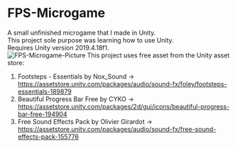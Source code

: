 # FPS-Microgame
 A small unfinished microgame that I made in Unity.  
 This project sole purpose was learning how to use Unity.  
 Requires Unity version 2019.4.18f1.  
 ![FPS-Microgame-Picture](https://user-images.githubusercontent.com/29181023/146682830-cae79bda-71ea-4e82-9552-04e0ab3e183f.png)
This project uses free asset from the Unity asset store:  
1. Footsteps - Essentials by Nox_Sound -> https://assetstore.unity.com/packages/audio/sound-fx/foley/footsteps-essentials-189879  
2. Beautiful Progress Bar Free by CYKO -> https://assetstore.unity.com/packages/2d/gui/icons/beautiful-progress-bar-free-194904  
3. Free Sound Effects Pack by Olivier Girardot -> https://assetstore.unity.com/packages/audio/sound-fx/free-sound-effects-pack-155776

